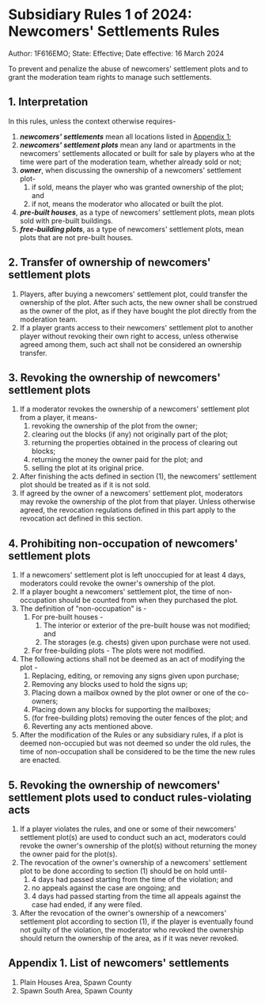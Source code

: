 # Subsidiary Rules 1 of 2024: Newcomers' Settlements Rules

Author: 1F616EMO; State: Effective; Date effective: 16 March 2024

To prevent and penalize the abuse of newcomers' settlement plots and to grant the moderation team rights to manage such settlements.

## 1. Interpretation

In this rules, unless the context otherwise requires-

1. ***newcomers' settlements*** mean all locations listed in [Appendix 1](#appendix-1-list-of-newcomers-settlements);
2. ***newcomers' settlement plots*** mean any land or apartments in the newcomers' settlements allocated or built for sale by players who at the time were part of the moderation team, whether already sold or not;
3. ***owner***, when discussing the ownership of a newcomers' settlement plot-
    1. if sold, means the player who was granted ownership of the plot; and
    2. if not, means the moderator who allocated or built the plot.
4. ***pre-built houses***, as a type of newcomers' settlement plots, mean plots sold with pre-built buildings.
5. ***free-building plots***, as a type of newcomers' settlement plots, mean plots that are not pre-built houses.

## 2. Transfer of ownership of newcomers' settlement plots

1. Players, after buying a newcomers' settlement plot, could transfer the ownership of the plot. After such acts, the new owner shall be construed as the owner of the plot, as if they have bought the plot directly from the moderation team.
2. If a player grants access to their newcomers' settlement plot to another player without revoking their own right to access, unless otherwise agreed among them, such act shall not be considered an ownership transfer.

## 3. Revoking the ownership of newcomers' settlement plots

1. If a moderator revokes the ownership of a newcomers' settlement plot from a player, it means-
    1. revoking the ownership of the plot from the owner;
    2. clearing out the blocks (if any) not originally part of the plot;
    3. returning the properties obtained in the process of clearing out blocks;
    4. returning the money the owner paid for the plot; and
    5. selling the plot at its original price.
2. After finishing the acts defined in section (1), the newcomers' settlement plot should be treated as if it is not sold.
3. If agreed by the owner of a newcomers' settlement plot, moderators may revoke the ownership of the plot from that player. Unless otherwise agreed, the revocation regulations defined in this part apply to the revocation act defined in this section.

## 4. Prohibiting non-occupation of newcomers' settlement plots

1. If a newcomers' settlement plot is left unoccupied for at least 4 days, moderators could revoke the owner's ownership of the plot.
2. If a player bought a newcomers' settlement plot, the time of non-occupation should be counted from when they purchased the plot.
3. The definition of "non-occupation" is -
    1. For pre-built houses -
        1. The interior or exterior of the pre-built house was not modified; and
        2. The storages (e.g. chests) given upon purchase were not used.
    2. For free-building plots - The plots were not modified.
4. The following actions shall not be deemed as an act of modifying the plot -
    1. Replacing, editing, or removing any signs given upon purchase;
    2. Removing any blocks used to hold the signs up;
    3. Placing down a mailbox owned by the plot owner or one of the co-owners;
    4. Placing down any blocks for supporting the mailboxes;
    5. (for free-building plots) removing the outer fences of the plot; and
    6. Reverting any acts mentioned above.
5. After the modification of the Rules or any subsidiary rules, if a plot is deemed non-occupied but was not deemed so under the old rules, the time of non-occupation shall be considered to be the time the new rules are enacted.

## 5. Revoking the ownership of newcomers' settlement plots used to conduct rules-violating acts

1. If a player violates the rules, and one or some of their newcomers' settlement plot(s) are used to conduct such an act, moderators could revoke the owner's ownership of the plot(s) without returning the money the owner paid for the plot(s).
2. The revocation of the owner's ownership of a newcomers' settlement plot to be done according to section (1) should be on hold until-
    1. 4 days had passed starting from the time of the violation; and
    2. no appeals against the case are ongoing; and
    3. 4 days had passed starting from the time all appeals against the case had ended, if any were filed.
3. After the revocation of the owner's ownership of a newcomers' settlement plot according to section (1), if the player is eventually found not guilty of the violation, the moderator who revoked the ownership should return the ownership of the area, as if it was never revoked.

## Appendix 1. List of newcomers' settlements

1. Plain Houses Area, Spawn County
2. Spawn South Area, Spawn County
